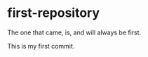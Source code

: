 first-repository
================

The one that came, is, and will always be first. 

This is my first commit. 

